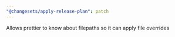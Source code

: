 ```yaml
---
"@changesets/apply-release-plan": patch
---
```


Allows prettier to know about filepaths so it can apply file overrides
